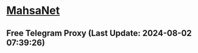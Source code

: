 
# [MahsaNet](https://t.me/mahsa_net)
## Free Telegram Proxy (Last Update: 2024-08-02 07:39:26)

    